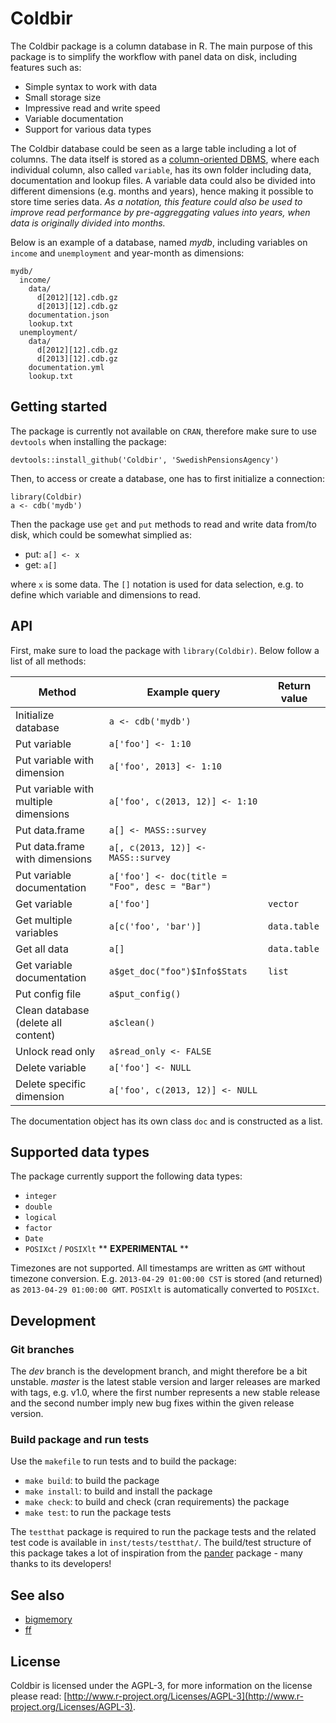 # Coldbir

The Coldbir package is a column database in R. The main purpose of this package is to simplify the workflow with panel data on disk, including features such as:

- Simple syntax to work with data
- Small storage size
- Impressive read and write speed
- Variable documentation
- Support for various data types

The Coldbir database could be seen as a large table including a lot of columns. The data itself is stored as a [column-oriented DBMS](http://en.wikipedia.org/wiki/Column-oriented_DBMS), where each individual column, also called `variable`, has its own folder including data, documentation and lookup files. A variable data could also be divided into different dimensions (e.g. months and years), hence making it possible to store time series data. *As a notation, this feature could also be used to improve read performance by pre-aggreggating values into years, when data is originally divided into months.*

Below is an example of a database, named *mydb*, including variables on `income` and `unemployment` and year-month as dimensions:

    mydb/
      income/
        data/
          d[2012][12].cdb.gz
          d[2013][12].cdb.gz
        documentation.json
        lookup.txt
      unemployment/
        data/
          d[2012][12].cdb.gz
          d[2013][12].cdb.gz
        documentation.yml
        lookup.txt
        
## Getting started

The package is currently not available on `CRAN`, therefore make sure to use `devtools` when installing the package:

    devtools::install_github('Coldbir', 'SwedishPensionsAgency')

Then, to access or create a database, one has to first initialize a connection:

    library(Coldbir)
    a <- cdb('mydb')
    
Then the package use `get` and `put` methods to read and write data from/to disk, which could be somewhat simplied as:

- put: `a[] <- x`
- get: `a[]`

where `x` is some data. The `[]` notation is used for data selection, e.g. to define which variable and dimensions to read.

## API

First, make sure to load the package with `library(Coldbir)`. Below follow a list of all methods:

Method                                  | Example query                                     | Return value
--------------------------------------- | ------------------------------------------------- | ------------
Initialize database                     | `a <- cdb('mydb')`                                | 
Put variable                            | `a['foo'] <- 1:10`                                | 
Put variable with dimension             | `a['foo', 2013] <- 1:10`                          | 
Put variable with multiple dimensions   | `a['foo', c(2013, 12)] <- 1:10`                   | 
Put data.frame                          | `a[] <- MASS::survey`                             | 
Put data.frame with dimensions          | `a[, c(2013, 12)] <- MASS::survey`                | 
Put variable documentation              | `a['foo'] <- doc(title = "Foo", desc = "Bar")`    | 
Get variable                            | `a['foo']`                                        | `vector`
Get multiple variables                  | `a[c('foo', 'bar')]`                              | `data.table`
Get all data                            | `a[]`                                             | `data.table`
Get variable documentation              | `a$get_doc("foo")$Info$Stats`                     | `list`
Put config file                         | `a$put_config()`                                  |
Clean database (delete all content)     | `a$clean()`                                       |
Unlock read only                        | `a$read_only <- FALSE`                            |
Delete variable                         | `a['foo'] <- NULL`                                |
Delete specific dimension               | `a['foo', c(2013, 12)] <- NULL`                   |

The documentation object has its own class `doc` and is constructed as a list.

## Supported data types

The package currently support the following data types:

- `integer`
- `double`
- `logical`
- `factor`
- `Date`
- `POSIXct` / `POSIXlt` ** **EXPERIMENTAL** **

Timezones are not supported. All timestamps are written as `GMT` without timezone conversion. E.g. `2013-04-29 01:00:00 CST` is stored (and returned) as `2013-04-29 01:00:00 GMT`. `POSIXlt` is automatically converted to `POSIXct`.

## Development

### Git branches

The *dev* branch is the development branch, and might therefore be a bit unstable. *master* is the latest stable version and larger releases are marked with tags, e.g. v1.0, where the first number represents a new stable release and the second number imply new bug fixes within the given release version.

### Build package and run tests

Use the `makefile` to run tests and to build the package:

- `make build`: to build the package
- `make install`: to build and install the package
- `make check`: to build and check (cran requirements) the package
- `make test`: to run the package tests

The `testthat` package is required to run the package tests and the related test code is available in `inst/tests/testthat/`. The build/test structure of this package takes a lot of inspiration from the [pander](https://github.com/Rapporter/pander) package - many thanks to its developers!

## See also

- [bigmemory](http://www.bigmemory.org/)
- [ff](http://ff.r-forge.r-project.org/)

## License

Coldbir is licensed under the AGPL-3, for more information on the license please read: [http://www.r-project.org/Licenses/AGPL-3](http://www.r-project.org/Licenses/AGPL-3).
